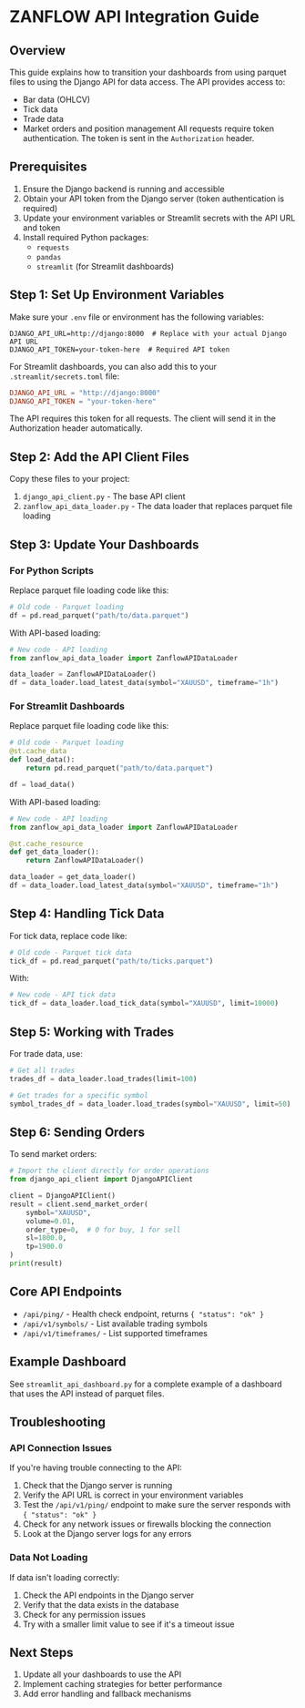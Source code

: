 # ZANFLOW API Integration Guide

## Overview

This guide explains how to transition your dashboards from using parquet files to using the Django API for data access. The API provides access to:

- Bar data (OHLCV)
- Tick data
- Trade data
- Market orders and position management
All requests require token authentication. The token is sent in the `Authorization` header.

## Prerequisites

1. Ensure the Django backend is running and accessible
2. Obtain your API token from the Django server (token authentication is required)
3. Update your environment variables or Streamlit secrets with the API URL and token
4. Install required Python packages:
   - `requests`
   - `pandas`
   - `streamlit` (for Streamlit dashboards)

## Step 1: Set Up Environment Variables

Make sure your `.env` file or environment has the following variables:

```
DJANGO_API_URL=http://django:8000  # Replace with your actual Django API URL
DJANGO_API_TOKEN=your-token-here  # Required API token
```

For Streamlit dashboards, you can also add this to your `.streamlit/secrets.toml` file:

```toml
DJANGO_API_URL = "http://django:8000"
DJANGO_API_TOKEN = "your-token-here"
```
The API requires this token for all requests. The client will send it in the Authorization header automatically.

## Step 2: Add the API Client Files

Copy these files to your project:

1. `django_api_client.py` - The base API client
2. `zanflow_api_data_loader.py` - The data loader that replaces parquet file loading

## Step 3: Update Your Dashboards

### For Python Scripts

Replace parquet file loading code like this:

```python
# Old code - Parquet loading
df = pd.read_parquet("path/to/data.parquet")
```

With API-based loading:

```python
# New code - API loading
from zanflow_api_data_loader import ZanflowAPIDataLoader

data_loader = ZanflowAPIDataLoader()
df = data_loader.load_latest_data(symbol="XAUUSD", timeframe="1h")
```

### For Streamlit Dashboards

Replace parquet file loading code like this:

```python
# Old code - Parquet loading
@st.cache_data
def load_data():
    return pd.read_parquet("path/to/data.parquet")

df = load_data()
```

With API-based loading:

```python
# New code - API loading
from zanflow_api_data_loader import ZanflowAPIDataLoader

@st.cache_resource
def get_data_loader():
    return ZanflowAPIDataLoader()

data_loader = get_data_loader()
df = data_loader.load_latest_data(symbol="XAUUSD", timeframe="1h")
```

## Step 4: Handling Tick Data

For tick data, replace code like:

```python
# Old code - Parquet tick data
tick_df = pd.read_parquet("path/to/ticks.parquet")
```

With:

```python
# New code - API tick data
tick_df = data_loader.load_tick_data(symbol="XAUUSD", limit=10000)
```

## Step 5: Working with Trades

For trade data, use:

```python
# Get all trades
trades_df = data_loader.load_trades(limit=100)

# Get trades for a specific symbol
symbol_trades_df = data_loader.load_trades(symbol="XAUUSD", limit=50)
```

## Step 6: Sending Orders

To send market orders:

```python
# Import the client directly for order operations
from django_api_client import DjangoAPIClient

client = DjangoAPIClient()
result = client.send_market_order(
    symbol="XAUUSD",
    volume=0.01,
    order_type=0,  # 0 for buy, 1 for sell
    sl=1800.0,
    tp=1900.0
)
print(result)
```
## Core API Endpoints

- `/api/ping/` - Health check endpoint, returns `{ "status": "ok" }`
- `/api/v1/symbols/` - List available trading symbols
- `/api/v1/timeframes/` - List supported timeframes

## Example Dashboard

See `streamlit_api_dashboard.py` for a complete example of a dashboard that uses the API instead of parquet files.

## Troubleshooting

### API Connection Issues

If you're having trouble connecting to the API:

1. Check that the Django server is running
2. Verify the API URL is correct in your environment variables
3. Test the `/api/v1/ping/` endpoint to make sure the server responds with `{ "status": "ok" }`
4. Check for any network issues or firewalls blocking the connection
5. Look at the Django server logs for any errors

### Data Not Loading

If data isn't loading correctly:

1. Check the API endpoints in the Django server
2. Verify that the data exists in the database
3. Check for any permission issues
4. Try with a smaller limit value to see if it's a timeout issue

## Next Steps

1. Update all your dashboards to use the API
2. Implement caching strategies for better performance
3. Add error handling and fallback mechanisms
